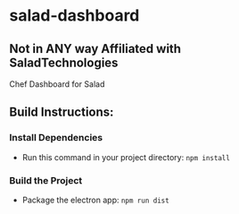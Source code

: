 # salad-dashboard
## Not in ANY way Affiliated with SaladTechnologies
Chef Dashboard for Salad 

## Build Instructions:

### Install Dependencies
- Run this command in your project directory:
`npm install`

### Build the Project
- Package the electron app:
`npm run dist`
